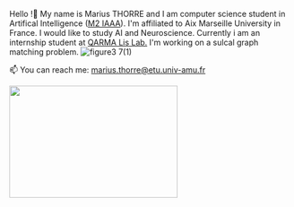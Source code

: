 Hello !👋 My name is Marius THORRE and I am computer science student in Artifical Intelligence (<a href="https://formations.univ-amu.fr/ME5SIN-PRSIN5AC.html">M2 IAAA</a>). 
I'm affiliated to Aix Marseille University in France. I would like to study AI and Neuroscience.
Currently i am an internship student at <a href="https://qarma.lis-lab.fr/">QARMA Lis Lab.</a>
I'm working on a sulcal graph matching problem.
![figure3 7(1)](https://github.com/Morpheus5828/Morpheus5828/assets/77981546/5c969c8e-7505-4806-a583-643e1013b048)


📫 You can reach me: marius.thorre@etu.univ-amu.fr




<img src="https://upload.wikimedia.org/wikipedia/commons/1/17/Digital_rain_animation_small_letters_clear.gif" width="300" height="200" />

